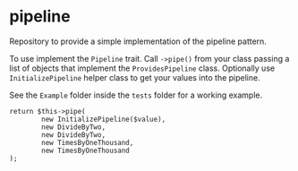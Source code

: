 # pipeline
Repository to provide a simple implementation of the pipeline pattern.

To use implement the `Pipeline` trait.
Call `->pipe()` from your class passing a list of objects that implement the `ProvidesPipeline` class.
Optionally use `InitializePipeline` helper class to get your values into the pipeline.

See the `Example` folder inside the `tests` folder for a working example.

    return $this->pipe(
            new InitializePipeline($value),
            new DivideByTwo,
            new DivideByTwo,
            new TimesByOneThousand,
            new TimesByOneThousand
    );
